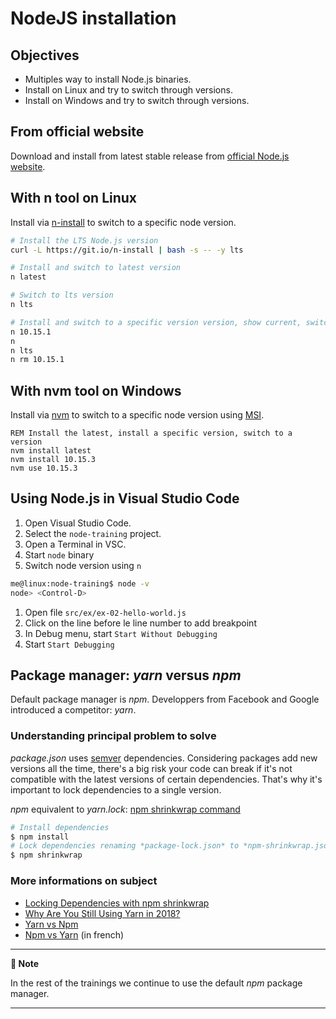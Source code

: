 # NodeJS installation

## Objectives

- Multiples way to install Node.js binaries.
- Install on Linux and try to switch through versions.
- Install on Windows and try to switch through versions.

## From official website

Download and install from latest stable release from [official Node.js website](https://nodejs.org/en/).

## With n tool on Linux

Install via [n-install](https://github.com/tj/n) to switch to a specific node version.

```bash
# Install the LTS Node.js version
curl -L https://git.io/n-install | bash -s -- -y lts
```

```bash
# Install and switch to latest version
n latest
```

```bash
# Switch to lts version
n lts
```

```bash
# Install and switch to a specific version version, show current, switch to lts and remove version
n 10.15.1
n
n lts
n rm 10.15.1
```

## With nvm tool on Windows

Install via [nvm](https://github.com/coreybutler/nvm-windows) to switch to a specific node version using
[MSI](https://github.com/coreybutler/nvm-windows/releases).

```dos
REM Install the latest, install a specific version, switch to a version
nvm install latest
nvm install 10.15.3
nvm use 10.15.3
```

## Using Node.js in Visual Studio Code

1. Open Visual Studio Code.
1. Select the `node-training` project.
1. Open a Terminal in VSC.
1. Start `node` binary
1. Switch node version using `n`

```bash
me@linux:node-training$ node -v
node> <Control-D>
```

1. Open file `src/ex/ex-02-hello-world.js`
1. Click on the line before le line number to add breakpoint
1. In Debug menu, start `Start Without Debugging`
1. Start `Start Debugging`

## Package manager: _yarn_ versus _npm_

Default package manager is _npm_.
Developpers from Facebook and Google introduced a competitor: _yarn_.

### Understanding principal problem to solve

_package.json_ uses [semver]() dependencies.
Considering packages add new versions all the time, there's a big risk your code can break if it's not compatible with the latest versions of certain dependencies. That's why it's important to lock dependencies to a single version.

_npm_ equivalent to _yarn.lock_: [npm shrinkwrap command](https://docs.npmjs.com/cli/shrinkwrap)

```bash
# Install dependencies
$ npm install
# Lock dependencies renaming *package-lock.json* to *npm-shrinkwrap.json*
$ npm shrinkwrap
```

### More informations on subject

- [Locking Dependencies with npm shrinkwrap](https://docs.aws.amazon.com/elasticbeanstalk/latest/dg/nodejs-platform-shrinkwrap.html)
- [Why Are You Still Using Yarn in 2018?](https://iamturns.com/yarn-vs-npm-2018/)
- [Yarn vs Npm](https://x-team.com/blog/yarn-vs-npm/)
- [Npm vs Yarn](https://blog.zenika.com/2017/03/13/npm-vs-yarn/) (in french)

---

**🔴 Note**

In the rest of the trainings we continue to use the default _npm_ package manager.

---

